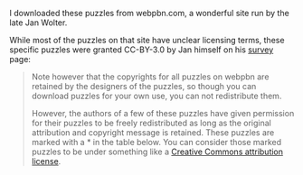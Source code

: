 I downloaded these puzzles from webpbn.com, a wonderful site run by the late Jan Wolter.

While most of the puzzles on that site have unclear licensing terms, these specific puzzles were granted CC-BY-3.0 by Jan himself on his [survey][survey] page:

>  Note however that the copyrights for all puzzles on webpbn are retained by the designers of the puzzles, so though you can download puzzles for your own use, you can not redistribute them.
> 
> However, the authors of a few of these puzzles have given permission for their puzzles to be freely redistributed as long as the original attribution and copyright message is retained. These puzzles are marked with a * in the table below. You can consider those marked puzzles to be under something like a [Creative Commons attribution license][cc].

[survey]: http://webpbn.com/survey/
[cc]: http://creativecommons.org/licenses/by/3.0/
